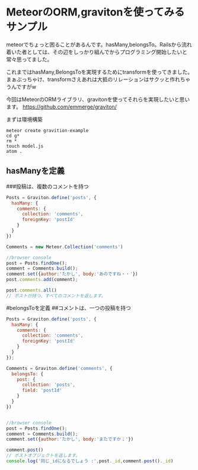 # MeteorのORM,gravitonを使ってみるサンプル
meteorでちょっと困ることがあるんです。hasMany,belongsTo。Railsから流れ着いた者としては、その辺をしっかり組んでからプログラミング開始したいと常々思ってました。

これまではhasMany,BelongsToを実現するためにtransformを使ってきました。まぁぶっちゃけ、transformさえあれは大抵のリレーションはサクッと作れちゃうんですがw

今回はMeteorのORMライブラリ、gravitonを使ってそれらを実現したいと思います。
https://github.com/emmerge/graviton/

まずは環境構築

```terminal.osx
meteor create gravition-example
cd g*
rm *
touch model.js
atom .
```

## hasManyを定義
###投稿は、複数のコメントを持つ

```model.js
Posts = Graviton.define('posts', {
  hasMany: {
    comments: {
      collection: 'comments',
      foreignKey: 'postId'
    }
  }
})

Comments = new Meteor.Collection('comments')
```

```js
//browser console
post = Posts.findOne();
comment = Comments.build();
comment.set({author:'たかし', body:'あのですね・・'})
post.comments.add(comment);

post.comments.all()
// ポストが持つ、すべてのコメントを返します。
```

#belongsToを定義
##コメントは、一つの投稿を持つ

```model.js
Posts = Graviton.define('posts', {
  hasMany: {
    comments: {
      collection: 'comments',
      foreignKey: 'postId'
    }
  }
});

Comments = Graviton.define('comments', {
  belongsTo: {
    post: {
      collection: 'posts',
      field: 'postId'
    }
  }
})

```

```js

//browser console
post = Posts.findOne();
comment = Comments.build();
comment.set({author:'たかし', body:'またですか；'})

comment.post()
// ポストオブジェクトを返します。
console.log('同じ_idになるでしょう :',post._id,comment.post()._id)
```
